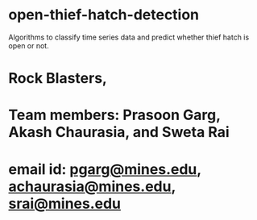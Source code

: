 # open-thief-hatch-detection
Algorithms to classify time series data and predict whether thief hatch is open or not.

# Rock Blasters, 
# Team members: Prasoon Garg, Akash Chaurasia, and Sweta Rai 
# email id: pgarg@mines.edu, achaurasia@mines.edu, srai@mines.edu
